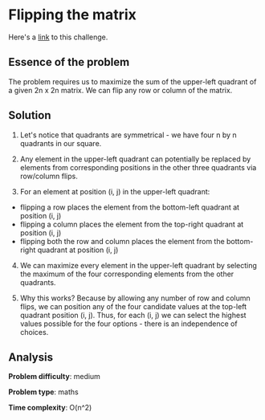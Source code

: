 # Flipping the matrix

Here's a [link](https://www.hackerrank.com/challenges/flipping-the-matrix/problem) to this challenge.

## Essence of the problem

The problem requires us to maximize the sum of the upper-left quadrant of a given 2n x 2n matrix. We can flip any row or column of the matrix.

## Solution

1. Let's notice that quadrants are symmetrical - we have four n by n quadrants in our square.

2. Any element in the upper-left quadrant can potentially be replaced by elements from corresponding positions in the other three quadrants via row/column flips.

3. For an element at position (i, j) in the upper-left quadrant:
- flipping a row places the element from the bottom-left quadrant at position (i, j)
- flipping a column places the element from the top-right quadrant at position (i, j)
- flipping both the row and column places the element from the bottom-right quadrant at position (i, j)

4. We can maximize every element in the upper-left quadrant by selecting the maximum of the four corresponding elements from the other quadrants.

5. Why this works? Because by allowing any number of row and column flips, we can position any of the four candidate values at the top-left quadrant position (i, j). Thus, for each (i, j) we can select the highest values possible for the four options - there is an independence of choices.

## Analysis

**Problem difficulty**: medium

**Problem type**: maths

**Time complexity**: O(n^2)
